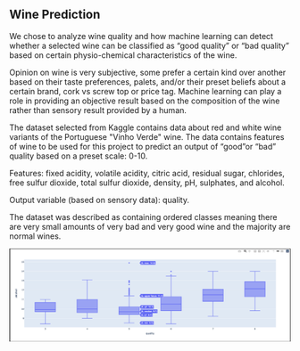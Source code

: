 ## Wine Prediction

We chose to analyze wine quality and how machine learning can detect whether a selected wine can be classified as “good quality” or “bad quality” based on certain physio-chemical characteristics of the wine.

Opinion on wine is very subjective, some prefer a certain kind over another based on their taste preferences, palets, and/or their preset beliefs about a certain brand, cork vs screw top or price tag. Machine learning can play a role in providing an objective result based on the composition of the wine rather than sensory result provided by a human.

The dataset selected from Kaggle contains data about red and white wine variants of the Portuguese "Vinho Verde" wine. The data contains features of wine to be used for this project to predict an output of “good”or “bad” quality based on a preset scale: 0-10.

Features: fixed acidity, volatile acidity, citric acid, residual sugar, chlorides, free sulfur dioxide, total sulfur dioxide, density, pH, sulphates, and alcohol.

Output variable (based on sensory data): quality.

The dataset was described as containing ordered classes meaning there are very small amounts of very bad and very good wine and the majority are normal wines.

![Image](https://github.com/eggsnbacon97/BUTLER-PROJECT3-GROUPC/blob/main/images/alcohol_plotly_boxplot.png)
